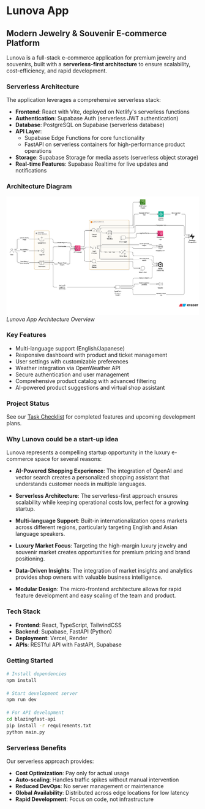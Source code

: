 # Lunova App

## Modern Jewelry & Souvenir E-commerce Platform

Lunova is a full-stack e-commerce application for premium jewelry and souvenirs, built with a **serverless-first architecture** to ensure scalability, cost-efficiency, and rapid development.

### Serverless Architecture

The application leverages a comprehensive serverless stack:

- **Frontend**: React with Vite, deployed on Netlify's serverless functions
- **Authentication**: Supabase Auth (serverless JWT authentication)
- **Database**: PostgreSQL on Supabase (serverless database)
- **API Layer**: 
  - Supabase Edge Functions for core functionality
  - FastAPI on serverless containers for high-performance product operations
- **Storage**: Supabase Storage for media assets (serverless object storage)
- **Real-time Features**: Supabase Realtime for live updates and notifications

### Architecture Diagram

![Lunova App Architecture](architecture.png)
*Lunova App Architecture Overview*

### Key Features

- Multi-language support (English/Japanese)
- Responsive dashboard with product and ticket management
- User settings with customizable preferences
- Weather integration via OpenWeather API
- Secure authentication and user management
- Comprehensive product catalog with advanced filtering
- AI-powered product suggestions and virtual shop assistant

### Project Status

See our [Task Checklist](./task-checklist.md) for completed features and upcoming development plans.

### Why Lunova could be a start-up idea

Lunova represents a compelling startup opportunity in the luxury e-commerce space for several reasons:

- **AI-Powered Shopping Experience**: The integration of OpenAI and vector search creates a personalized shopping assistant that understands customer needs in multiple languages.

- **Serverless Architecture**: The serverless-first approach ensures scalability while keeping operational costs low, perfect for a growing startup.

- **Multi-language Support**: Built-in internationalization opens markets across different regions, particularly targeting English and Asian language speakers.

- **Luxury Market Focus**: Targeting the high-margin luxury jewelry and souvenir market creates opportunities for premium pricing and brand positioning.

- **Data-Driven Insights**: The integration of market insights and analytics provides shop owners with valuable business intelligence.

- **Modular Design**: The micro-frontend architecture allows for rapid feature development and easy scaling of the team and product.

### Tech Stack

- **Frontend**: React, TypeScript, TailwindCSS
- **Backend**: Supabase, FastAPI (Python)
- **Deployment**: Vercel, Render
- **APIs**: RESTful API with FastAPI, Supabase

### Getting Started

```bash
# Install dependencies
npm install

# Start development server
npm run dev

# For API development
cd blazingfast-api
pip install -r requirements.txt
python main.py
```

### Serverless Benefits

Our serverless approach provides:

- **Cost Optimization**: Pay only for actual usage
- **Auto-scaling**: Handles traffic spikes without manual intervention
- **Reduced DevOps**: No server management or maintenance
- **Global Availability**: Distributed across edge locations for low latency
- **Rapid Development**: Focus on code, not infrastructure
